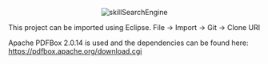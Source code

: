 <p align="center">
  <img src="https://github.com/bluesNbrews/SkillSearchEngine/blob/master/titleImage.png" title="skillSearchEngine">
</p>

This project can be imported using Eclipse. File -> Import -> Git -> Clone URI

Apache PDFBox 2.0.14 is used and the dependencies can be found here: https://pdfbox.apache.org/download.cgi


